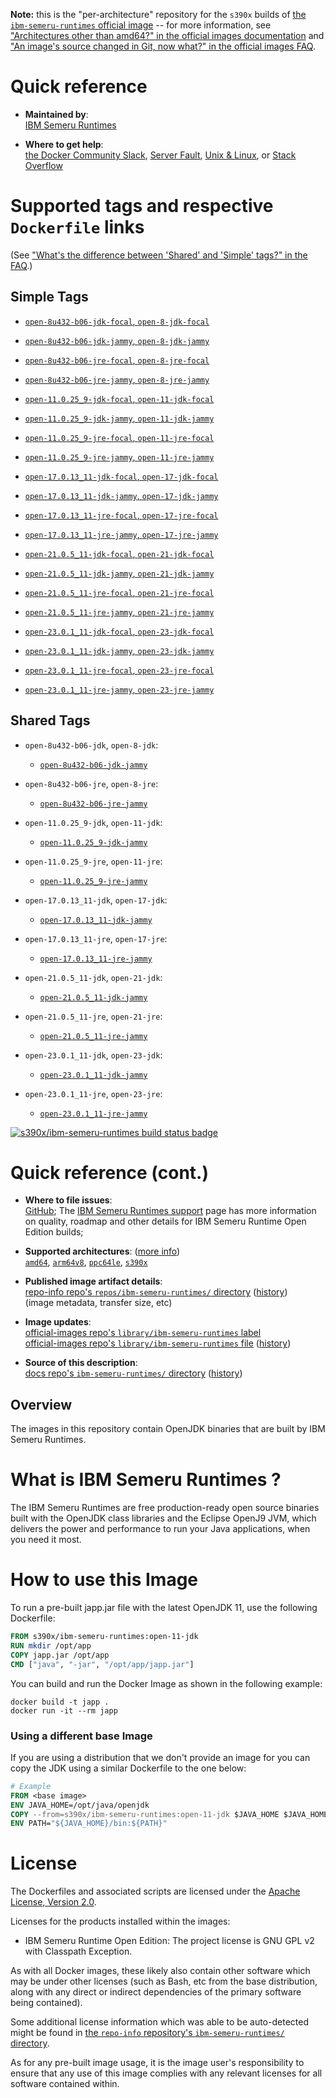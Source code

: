 <!--

********************************************************************************

WARNING:

    DO NOT EDIT "ibm-semeru-runtimes/README.md"

    IT IS AUTO-GENERATED

    (from the other files in "ibm-semeru-runtimes/" combined with a set of templates)

********************************************************************************

-->

**Note:** this is the "per-architecture" repository for the `s390x` builds of [the `ibm-semeru-runtimes` official image](https://hub.docker.com/_/ibm-semeru-runtimes) -- for more information, see ["Architectures other than amd64?" in the official images documentation](https://github.com/docker-library/official-images#architectures-other-than-amd64) and ["An image's source changed in Git, now what?" in the official images FAQ](https://github.com/docker-library/faq#an-images-source-changed-in-git-now-what).

# Quick reference

-	**Maintained by**:  
	[IBM Semeru Runtimes](https://github.com/ibmruntimes/semeru-containers)

-	**Where to get help**:  
	[the Docker Community Slack](https://dockr.ly/comm-slack), [Server Fault](https://serverfault.com/help/on-topic), [Unix & Linux](https://unix.stackexchange.com/help/on-topic), or [Stack Overflow](https://stackoverflow.com/help/on-topic)

# Supported tags and respective `Dockerfile` links

(See ["What's the difference between 'Shared' and 'Simple' tags?" in the FAQ](https://github.com/docker-library/faq#whats-the-difference-between-shared-and-simple-tags).)

## Simple Tags

-	[`open-8u432-b06-jdk-focal`, `open-8-jdk-focal`](https://github.com/ibmruntimes/semeru-containers/blob/0d581de9acf0fefbd9f7c5d7844fa0838d49a27d/8/jdk/ubuntu/focal/Dockerfile.open.releases.full)

-	[`open-8u432-b06-jdk-jammy`, `open-8-jdk-jammy`](https://github.com/ibmruntimes/semeru-containers/blob/0d581de9acf0fefbd9f7c5d7844fa0838d49a27d/8/jdk/ubuntu/jammy/Dockerfile.open.releases.full)

-	[`open-8u432-b06-jre-focal`, `open-8-jre-focal`](https://github.com/ibmruntimes/semeru-containers/blob/0d581de9acf0fefbd9f7c5d7844fa0838d49a27d/8/jre/ubuntu/focal/Dockerfile.open.releases.full)

-	[`open-8u432-b06-jre-jammy`, `open-8-jre-jammy`](https://github.com/ibmruntimes/semeru-containers/blob/0d581de9acf0fefbd9f7c5d7844fa0838d49a27d/8/jre/ubuntu/jammy/Dockerfile.open.releases.full)

-	[`open-11.0.25_9-jdk-focal`, `open-11-jdk-focal`](https://github.com/ibmruntimes/semeru-containers/blob/0d581de9acf0fefbd9f7c5d7844fa0838d49a27d/11/jdk/ubuntu/focal/Dockerfile.open.releases.full)

-	[`open-11.0.25_9-jdk-jammy`, `open-11-jdk-jammy`](https://github.com/ibmruntimes/semeru-containers/blob/0d581de9acf0fefbd9f7c5d7844fa0838d49a27d/11/jdk/ubuntu/jammy/Dockerfile.open.releases.full)

-	[`open-11.0.25_9-jre-focal`, `open-11-jre-focal`](https://github.com/ibmruntimes/semeru-containers/blob/0d581de9acf0fefbd9f7c5d7844fa0838d49a27d/11/jre/ubuntu/focal/Dockerfile.open.releases.full)

-	[`open-11.0.25_9-jre-jammy`, `open-11-jre-jammy`](https://github.com/ibmruntimes/semeru-containers/blob/0d581de9acf0fefbd9f7c5d7844fa0838d49a27d/11/jre/ubuntu/jammy/Dockerfile.open.releases.full)

-	[`open-17.0.13_11-jdk-focal`, `open-17-jdk-focal`](https://github.com/ibmruntimes/semeru-containers/blob/0d581de9acf0fefbd9f7c5d7844fa0838d49a27d/17/jdk/ubuntu/focal/Dockerfile.open.releases.full)

-	[`open-17.0.13_11-jdk-jammy`, `open-17-jdk-jammy`](https://github.com/ibmruntimes/semeru-containers/blob/0d581de9acf0fefbd9f7c5d7844fa0838d49a27d/17/jdk/ubuntu/jammy/Dockerfile.open.releases.full)

-	[`open-17.0.13_11-jre-focal`, `open-17-jre-focal`](https://github.com/ibmruntimes/semeru-containers/blob/0d581de9acf0fefbd9f7c5d7844fa0838d49a27d/17/jre/ubuntu/focal/Dockerfile.open.releases.full)

-	[`open-17.0.13_11-jre-jammy`, `open-17-jre-jammy`](https://github.com/ibmruntimes/semeru-containers/blob/0d581de9acf0fefbd9f7c5d7844fa0838d49a27d/17/jre/ubuntu/jammy/Dockerfile.open.releases.full)

-	[`open-21.0.5_11-jdk-focal`, `open-21-jdk-focal`](https://github.com/ibmruntimes/semeru-containers/blob/0d581de9acf0fefbd9f7c5d7844fa0838d49a27d/21/jdk/ubuntu/focal/Dockerfile.open.releases.full)

-	[`open-21.0.5_11-jdk-jammy`, `open-21-jdk-jammy`](https://github.com/ibmruntimes/semeru-containers/blob/0d581de9acf0fefbd9f7c5d7844fa0838d49a27d/21/jdk/ubuntu/jammy/Dockerfile.open.releases.full)

-	[`open-21.0.5_11-jre-focal`, `open-21-jre-focal`](https://github.com/ibmruntimes/semeru-containers/blob/0d581de9acf0fefbd9f7c5d7844fa0838d49a27d/21/jre/ubuntu/focal/Dockerfile.open.releases.full)

-	[`open-21.0.5_11-jre-jammy`, `open-21-jre-jammy`](https://github.com/ibmruntimes/semeru-containers/blob/0d581de9acf0fefbd9f7c5d7844fa0838d49a27d/21/jre/ubuntu/jammy/Dockerfile.open.releases.full)

-	[`open-23.0.1_11-jdk-focal`, `open-23-jdk-focal`](https://github.com/ibmruntimes/semeru-containers/blob/0d581de9acf0fefbd9f7c5d7844fa0838d49a27d/23/jdk/ubuntu/focal/Dockerfile.open.releases.full)

-	[`open-23.0.1_11-jdk-jammy`, `open-23-jdk-jammy`](https://github.com/ibmruntimes/semeru-containers/blob/0d581de9acf0fefbd9f7c5d7844fa0838d49a27d/23/jdk/ubuntu/jammy/Dockerfile.open.releases.full)

-	[`open-23.0.1_11-jre-focal`, `open-23-jre-focal`](https://github.com/ibmruntimes/semeru-containers/blob/0d581de9acf0fefbd9f7c5d7844fa0838d49a27d/23/jre/ubuntu/focal/Dockerfile.open.releases.full)

-	[`open-23.0.1_11-jre-jammy`, `open-23-jre-jammy`](https://github.com/ibmruntimes/semeru-containers/blob/0d581de9acf0fefbd9f7c5d7844fa0838d49a27d/23/jre/ubuntu/jammy/Dockerfile.open.releases.full)

## Shared Tags

-	`open-8u432-b06-jdk`, `open-8-jdk`:

	-	[`open-8u432-b06-jdk-jammy`](https://github.com/ibmruntimes/semeru-containers/blob/0d581de9acf0fefbd9f7c5d7844fa0838d49a27d/8/jdk/ubuntu/jammy/Dockerfile.open.releases.full)

-	`open-8u432-b06-jre`, `open-8-jre`:

	-	[`open-8u432-b06-jre-jammy`](https://github.com/ibmruntimes/semeru-containers/blob/0d581de9acf0fefbd9f7c5d7844fa0838d49a27d/8/jre/ubuntu/jammy/Dockerfile.open.releases.full)

-	`open-11.0.25_9-jdk`, `open-11-jdk`:

	-	[`open-11.0.25_9-jdk-jammy`](https://github.com/ibmruntimes/semeru-containers/blob/0d581de9acf0fefbd9f7c5d7844fa0838d49a27d/11/jdk/ubuntu/jammy/Dockerfile.open.releases.full)

-	`open-11.0.25_9-jre`, `open-11-jre`:

	-	[`open-11.0.25_9-jre-jammy`](https://github.com/ibmruntimes/semeru-containers/blob/0d581de9acf0fefbd9f7c5d7844fa0838d49a27d/11/jre/ubuntu/jammy/Dockerfile.open.releases.full)

-	`open-17.0.13_11-jdk`, `open-17-jdk`:

	-	[`open-17.0.13_11-jdk-jammy`](https://github.com/ibmruntimes/semeru-containers/blob/0d581de9acf0fefbd9f7c5d7844fa0838d49a27d/17/jdk/ubuntu/jammy/Dockerfile.open.releases.full)

-	`open-17.0.13_11-jre`, `open-17-jre`:

	-	[`open-17.0.13_11-jre-jammy`](https://github.com/ibmruntimes/semeru-containers/blob/0d581de9acf0fefbd9f7c5d7844fa0838d49a27d/17/jre/ubuntu/jammy/Dockerfile.open.releases.full)

-	`open-21.0.5_11-jdk`, `open-21-jdk`:

	-	[`open-21.0.5_11-jdk-jammy`](https://github.com/ibmruntimes/semeru-containers/blob/0d581de9acf0fefbd9f7c5d7844fa0838d49a27d/21/jdk/ubuntu/jammy/Dockerfile.open.releases.full)

-	`open-21.0.5_11-jre`, `open-21-jre`:

	-	[`open-21.0.5_11-jre-jammy`](https://github.com/ibmruntimes/semeru-containers/blob/0d581de9acf0fefbd9f7c5d7844fa0838d49a27d/21/jre/ubuntu/jammy/Dockerfile.open.releases.full)

-	`open-23.0.1_11-jdk`, `open-23-jdk`:

	-	[`open-23.0.1_11-jdk-jammy`](https://github.com/ibmruntimes/semeru-containers/blob/0d581de9acf0fefbd9f7c5d7844fa0838d49a27d/23/jdk/ubuntu/jammy/Dockerfile.open.releases.full)

-	`open-23.0.1_11-jre`, `open-23-jre`:

	-	[`open-23.0.1_11-jre-jammy`](https://github.com/ibmruntimes/semeru-containers/blob/0d581de9acf0fefbd9f7c5d7844fa0838d49a27d/23/jre/ubuntu/jammy/Dockerfile.open.releases.full)

[![s390x/ibm-semeru-runtimes build status badge](https://img.shields.io/jenkins/s/https/doi-janky.infosiftr.net/job/multiarch/job/s390x/job/ibm-semeru-runtimes.svg?label=s390x/ibm-semeru-runtimes%20%20build%20job)](https://doi-janky.infosiftr.net/job/multiarch/job/s390x/job/ibm-semeru-runtimes/)

# Quick reference (cont.)

-	**Where to file issues**:  
	[GitHub](https://github.com/ibmruntimes/Semeru-Runtimes/issues); The [IBM Semeru Runtimes support](https://ibm.com/semeru-runtimes) page has more information on quality, roadmap and other details for IBM Semeru Runtime Open Edition builds;

-	**Supported architectures**: ([more info](https://github.com/docker-library/official-images#architectures-other-than-amd64))  
	[`amd64`](https://hub.docker.com/r/amd64/ibm-semeru-runtimes/), [`arm64v8`](https://hub.docker.com/r/arm64v8/ibm-semeru-runtimes/), [`ppc64le`](https://hub.docker.com/r/ppc64le/ibm-semeru-runtimes/), [`s390x`](https://hub.docker.com/r/s390x/ibm-semeru-runtimes/)

-	**Published image artifact details**:  
	[repo-info repo's `repos/ibm-semeru-runtimes/` directory](https://github.com/docker-library/repo-info/blob/master/repos/ibm-semeru-runtimes) ([history](https://github.com/docker-library/repo-info/commits/master/repos/ibm-semeru-runtimes))  
	(image metadata, transfer size, etc)

-	**Image updates**:  
	[official-images repo's `library/ibm-semeru-runtimes` label](https://github.com/docker-library/official-images/issues?q=label%3Alibrary%2Fibm-semeru-runtimes)  
	[official-images repo's `library/ibm-semeru-runtimes` file](https://github.com/docker-library/official-images/blob/master/library/ibm-semeru-runtimes) ([history](https://github.com/docker-library/official-images/commits/master/library/ibm-semeru-runtimes))

-	**Source of this description**:  
	[docs repo's `ibm-semeru-runtimes/` directory](https://github.com/docker-library/docs/tree/master/ibm-semeru-runtimes) ([history](https://github.com/docker-library/docs/commits/master/ibm-semeru-runtimes))

## Overview

The images in this repository contain OpenJDK binaries that are built by IBM Semeru Runtimes.

# What is IBM Semeru Runtimes ?

The IBM Semeru Runtimes are free production-ready open source binaries built with the OpenJDK class libraries and the Eclipse OpenJ9 JVM, which delivers the power and performance to run your Java applications, when you need it most.

# How to use this Image

To run a pre-built japp.jar file with the latest OpenJDK 11, use the following Dockerfile:

```dockerfile
FROM s390x/ibm-semeru-runtimes:open-11-jdk
RUN mkdir /opt/app
COPY japp.jar /opt/app
CMD ["java", "-jar", "/opt/app/japp.jar"]
```

You can build and run the Docker Image as shown in the following example:

```console
docker build -t japp .
docker run -it --rm japp
```

### Using a different base Image

If you are using a distribution that we don't provide an image for you can copy the JDK using a similar Dockerfile to the one below:

```dockerfile
# Example
FROM <base image>
ENV JAVA_HOME=/opt/java/openjdk
COPY --from=s390x/ibm-semeru-runtimes:open-11-jdk $JAVA_HOME $JAVA_HOME
ENV PATH="${JAVA_HOME}/bin:${PATH}"
```

# License

The Dockerfiles and associated scripts are licensed under the [Apache License, Version 2.0](http://www.apache.org/licenses/LICENSE-2.0.html).

Licenses for the products installed within the images:

-	IBM Semeru Runtime Open Edition: The project license is GNU GPL v2 with Classpath Exception.

As with all Docker images, these likely also contain other software which may be under other licenses (such as Bash, etc from the base distribution, along with any direct or indirect dependencies of the primary software being contained).

Some additional license information which was able to be auto-detected might be found in [the `repo-info` repository's `ibm-semeru-runtimes/` directory](https://github.com/docker-library/repo-info/tree/master/repos/ibm-semeru-runtimes).

As for any pre-built image usage, it is the image user's responsibility to ensure that any use of this image complies with any relevant licenses for all software contained within.
